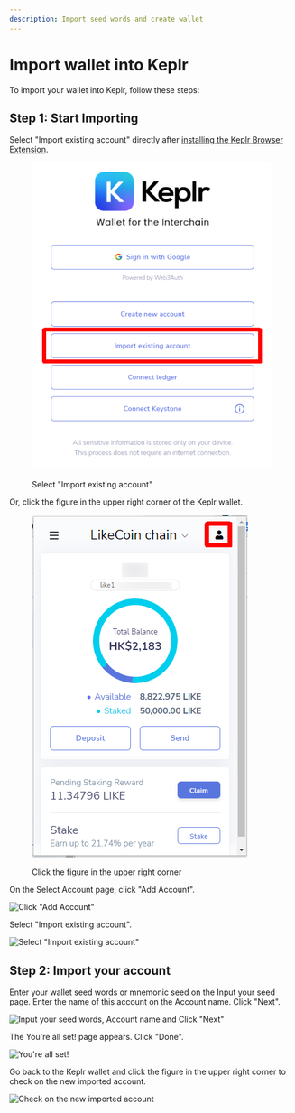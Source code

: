 ```yaml
---
description: Import seed words and create wallet
---
```


# Import wallet into Keplr

To import your wallet into Keplr, follow these steps:

## Step 1: Start Importing

Select "Import existing account" directly after [installing the Keplr Browser Extension](how-to-install-keplr-extension.md).

<figure><img src="../../../.gitbook/assets/Keplr Seed Words 07.png" alt=""><figcaption><p>Select "Import existing account"</p></figcaption></figure>

Or, click the figure in the upper right corner of the Keplr wallet.

<figure><img src="../../../.gitbook/assets/Keplr Seed Words 01.png" alt=""><figcaption><p>Click the figure in the upper right corner</p></figcaption></figure>

On the Select Account page, click "Add Account".

![Click "Add Account"](<../../../.gitbook/assets/Keplr Seed Words 02.png>)

Select "Import existing account".

![Select "Import existing account"](<../../../.gitbook/assets/Keplr Seed Words 03.png>)

## Step 2: Import your account

Enter your wallet seed words or mnemonic seed on the Input your seed page. Enter the name of this account on the Account name. Click "Next".

![Input your seed words, Account name and Click "Next"](<../../../.gitbook/assets/Keplr Seed Words 04.png>)

The You're all set! page appears. Click "Done".

![You're all set!](<../../../.gitbook/assets/Keplr Seed Words 05.png>)

Go back to the Keplr wallet and click the figure in the upper right corner to check on the new imported account.

![Check on the new imported account](<../../../.gitbook/assets/Keplr Seed Words 06.png>)
